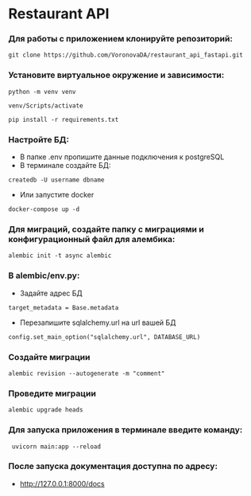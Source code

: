 # Restaurant API

### Для работы с приложением клонируйте репозиторий:
```
git clone https://github.com/VoronovaDA/restaurant_api_fastapi.git  
```
### Установите виртуальное окружение и зависимости:
```
python -m venv venv
```
```
venv/Scripts/activate
```
```
pip install -r requirements.txt
```
### Настройте БД:
- В папке .env пропишите данные подключения к postgreSQL
- В терминале создайте БД:
```
createdb -U username dbname
```
- Или запустите docker
```
docker-compose up -d
```
### Для миграций, создайте папку с миграциями и конфигурационный файл для алембика:
```
alembic init -t async alembic  
```
### В alembic/env.py:

- Задайте адрес БД
```
target_metadata = Base.metadata
```
- Перезапишите sqlalchemy.url на url вашей БД
```
config.set_main_option("sqlalchemy.url", DATABASE_URL)
```
### Создайте миграции
```
alembic revision --autogenerate -m "comment" 
```
### Проведите миграции
```
alembic upgrade heads
```
### Для запуска приложения в терминале введите команду:
```
 uvicorn main:app --reload
```
### После запуска документация доступна по адресу: 
- http://127.0.0.1:8000/docs
